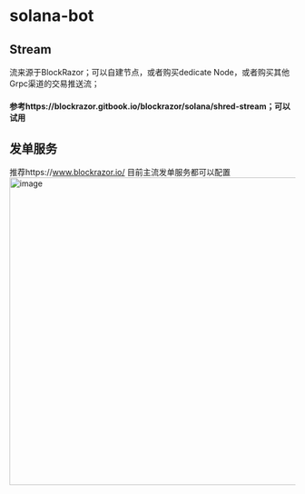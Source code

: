 # solana-bot

## Stream

流来源于BlockRazor；可以自建节点，或者购买dedicate Node，或者购买其他Grpc渠道的交易推送流；
#### 参考https://blockrazor.gitbook.io/blockrazor/solana/shred-stream；可以试用

## 发单服务
推荐https://www.blockrazor.io/
目前主流发单服务都可以配置
<img width="1646" height="542" alt="image" src="https://github.com/user-attachments/assets/5e2d7b8a-2cc3-4244-88ac-270cef7c1509" />
